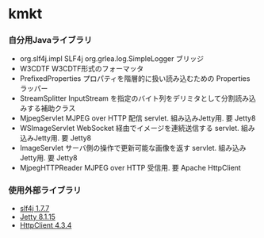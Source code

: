 kmkt
====
### 自分用Javaライブラリ


* org.slf4j.impl SLF4j org.grlea.log.SimpleLogger ブリッジ
* W3CDTF W3CDTF形式のフォーマッタ
* PrefixedProperties プロパティを階層的に扱い読み込むための Properties ラッパー
* StreamSplitter InputStream を指定のバイト列をデリミタとして分割読み込みする補助クラス
* MjpegServlet MJPEG over HTTP 配信 servlet. 組み込みJetty用. 要 Jetty8
* WSImageServlet WebSocket 経由でイメージを連続送信する servlet. 組み込みJetty用. 要 Jetty8
* ImageServlet サーバ側の操作で更新可能な画像を返す servlet. 組み込みJetty用. 要 Jetty8
* MjpegHTTPReader MJPEG over HTTP 受信用. 要 Apache HttpClient


### 使用外部ライブラリ

* [slf4j 1.7.7](http://www.slf4j.org/)
* [Jetty 8.1.15](http://www.eclipse.org/jetty/)
* [HttpClient 4.3.4](http://hc.apache.org/httpclient-3.x/)


